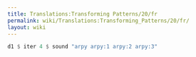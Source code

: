 ```yaml
---
title: Translations:Transforming Patterns/20/fr
permalink: wiki/Translations:Transforming_Patterns/20/fr/
layout: wiki
---
```


``` haskell
d1 $ iter 4 $ sound "arpy arpy:1 arpy:2 arpy:3"
```
